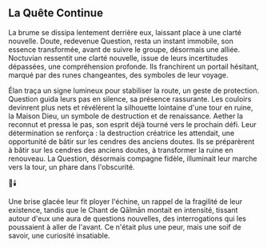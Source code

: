 ## La Quête Continue

La brume se dissipa lentement derrière eux, laissant place à une clarté nouvelle. Doute, redevenue Question, resta un instant immobile, son essence transformée, avant de suivre le groupe, désormais une alliée. Noctuvian ressentit une clarté nouvelle, issue de leurs incertitudes dépassées, une compréhension profonde. Ils franchirent un portail hésitant, marqué par des runes changeantes, des symboles de leur voyage.

Élan traça un signe lumineux pour stabiliser la route, un geste de protection. Question guida leurs pas en silence, sa présence rassurante. Les couloirs devinrent plus nets et révélèrent la silhouette lointaine d'une tour en ruine, la Maison Dieu, un symbole de destruction et de renaissance. Aether la reconnut et pressa le pas, son esprit déjà tourné vers le prochain défi. Leur détermination se renforça : la destruction créatrice les attendait, une opportunité de bâtir sur les cendres des anciens doutes. Ils se préparèrent à bâtir sur les cendres des anciens doutes, à transformer la ruine en renouveau. La Question, désormais compagne fidèle, illuminait leur marche vers la tour, un phare dans l'obscurité.

🌌🕯️

Une brise glacée leur fit ployer l'échine, un rappel de la fragilité de leur existence, tandis que le Chant de Qālmān montait en intensité, tissant autour d'eux une aura de questions nouvelles, des interrogations qui les poussaient à aller de l'avant. Ce n'était plus une peur, mais une soif de savoir, une curiosité insatiable.